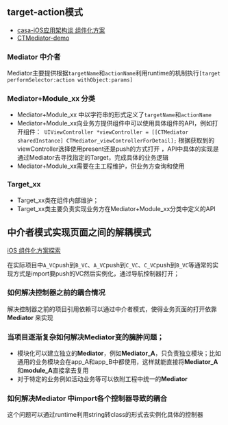 ## target-action模式  
   
+ [casa-iOS应用架构谈 组件化方案](https://casatwy.com/iOS-Modulization.html)   
+ [CTMediator-demo](https://github.com/casatwy/CTMediator)  

### Mediator 中介者   
 
Mediator主要提供根据`targetName`和`actionName`利用runtime的机制执行`[target performSelector:action withObject:params]`   

### Mediator+Module_xx 分类  

+ Mediator+Module_xx 中以字符串的形式定义了`targetName`和`actionName`
+ Mediator+Module_xx向业务方提供组件中可以使用具体组件的API，例如打开组件：` UIViewController *viewController = [[CTMediator sharedInstance] CTMediator_viewControllerForDetail];` 根据获取到的viewController选择使用present还是push的方式打开 ，API中具体的实现是通过Mediator去寻找指定的Target，完成具体的业务逻辑
+ Mediator+Module_xx需要在主工程维护，供业务方查询和使用  

### Target_xx   

+ Target_xx类在组件内部维护；
+ Target_xx类主要负责实现业务方在Mediator+Module_xx分类中定义的API  

## 中介者模式实现页面之间的解耦模式    

[iOS 组件化方案探索](http://blog.cnbang.net/tech/3080/)  

在实际项目中`A_VC`push到`B_VC`、`A_VC`push到`C_VC`、`C_VC`push到`B_VC`等通常的实现方式是import要push的VC然后实例化，通过导航控制器打开；  

### 如何解决控制器之前的耦合情况  
  
 解决控制器之前的项目引用依赖可以通过中介者模式，使得业务页面的打开依靠 **Mediator** 来实现  
 
 ### 当项目逐渐复杂如何解决**Mediator**变的臃肿问题；    
 
 + 模块化可以建立独立的**Mediator**，例如**Mediator_A**，只负责独立模块；比如通用的业务模块会在app_A和app_B中都使用，这样就能直接将**Mediator_A**和**module_A**直接拿去复用  
 + 对于特定的业务例如活动业务等可以依附工程中统一的**Mediator**   

### 如何解决**Mediator** 中import各个控制器导致的耦合  

这个问题可以通过runtime利用string转class的形式去实例化具体的控制器
 


